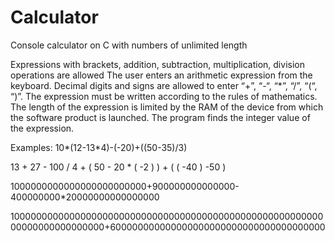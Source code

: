 # Calculator
Console calculator on C with numbers of unlimited length

Expressions with brackets, addition, subtraction, multiplication, division operations are allowed
The user enters an arithmetic expression from the keyboard. Decimal digits and signs are allowed to enter “+”, “-“, “*”, “/”, “(“, “)”. 
The expression must be written according to the rules of mathematics. 
The length of the expression is limited by the RAM of the device from which the software product is launched. 
The program finds the integer value of the expression.

Examples:
10*(12-13*4)-(-20)+((50-35)/3)

13 + 27 - 100 / 4 + ( 50 - 20 * ( -2 ) ) + ( ( -40 ) -50 )

1000000000000000000000000+900000000000000-400000000*20000000000000000

10000000000000000000000000000000000000000000000000000000000000000000000000+600000000000000000000000000000000000000
